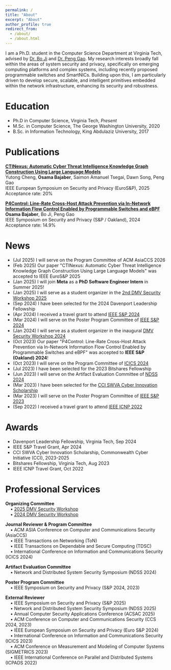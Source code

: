 ```yaml
---
permalink: /
title: "About"
excerpt: "About"
author_profile: true
redirect_from: 
  - /about/
  - /about.html
---
```

I am a Ph.D. student in the Computer Science Department at Virginia Tech, advised by [Dr. Bo Ji](https://people.cs.vt.edu/boji/) and [Dr. Peng Gao](https://people.cs.vt.edu/penggao/). My research interests broadly fall within the areas of system security and privacy, specifically on emerging computing platforms and complex systems, including recently proposed programmable switches and SmartNICs. Building upon this, I am particularly driven to develop secure, scalable, and intelligent primitives embedded within the network infrastructure, enhancing its security and robustness.

Education
=====
* Ph.D in Computer Science, Virginia Tech, *Present*
* M.Sc. in Computer Science, The George Washington University, 2020
* B.Sc. in Information Technology, King Abdulaziz University, 2017

Publications
======
**[CTINexus: Automatic Cyber Threat Intelligence Knowledge Graph Construction Using Large Language Models](https://arxiv.org/abs/2410.21060)**  
Yutong Cheng, **Osama Bajaber**, Saimon Amanuel Tsegai, Dawn Song, Peng Gao  
IEEE European Symposium on Security and Privacy (EuroS&P), 2025
<br>Acceptance rate: 20% 


**[P4Control: Line-Rate Cross-Host Attack Prevention via In-Network Information Flow Control Enabled by Programmable Switches and eBPF](https://people.cs.vt.edu/penggao/papers/p4control-sp24.pdf)**  
**Osama Bajaber**, Bo Ji, Peng Gao  
IEEE Symposium on Security and Privacy (S&P / Oakland), 2024  
Acceptance rate: 14.9%  

News
======
* (Jul 2025) I will serve on the Program Committee of ACM AsiaCCS 2026
* (Feb 2025) Our paper "CTINexus: Automatic Cyber Threat Intelligence Knowledge Graph Construction Using Large Language Models" was accepted to IEEE EuroS&P 2025
* (Jan 2025) I will join **Meta** as a **PhD Software Engineer Intern** in Summer 2025! 
* (Jan 2025) I will serve as a student organizer in the [2nd DMV Security Workshop 2025](https://dmv-sec-workshop.github.io/)
* (Sep 2024) I have been selected for the 2024 Davenport Leadership Fellowship
* (Apr 2024) I received a travel grant to attend [IEEE S&P 2024](https://sp2024.ieee-security.org/)
* (Mar 2024) I will serve on the Poster Program Committee of [IEEE S&P 2024](https://sp2024.ieee-security.org/cfposters.html)
* (Jan 2024) I will serve as a student organizer in the inaugural [DMV Security Workshop 2024](https://dmv-sec-workshop.github.io/previous-event-2024/)
* (Oct 2023) Our paper "P4Control: Line-Rate Cross-Host Attack Prevention via In-Network Information Flow Control Enabled by Programmable Switches and eBPF" was accepted to **IEEE S&P (Oakland) 2024**!
* (Oct 2023) I will serve on the Program Committee of [ICICS 2024](http://icics2024.aegean.gr/technical-program-committee/)
* (Jul 2023) I have been selected for the 2023 Bitshares Fellowship
* (Jun 2023) I will serve on the Artifact Evaluation Committee of [NDSS 2024](https://secartifacts.github.io/ndss2024/)
* (Mar 2023) I have been selected for the [CCI SWVA Cyber Innovation Scholarship](https://cyberinitiative-swva.org/)
* (Mar 2023) I will serve on the Poster Program Committee of [IEEE S&P 2023](https://www.ieee-security.org/TC/SP2023/cfposters.html)
* (Sep 2022) I received a travel grant to attend [IEEE ICNP 2022](https://icnp22.cs.ucr.edu/)

Awards
======
* Davenport Leadership Fellowship, Virginia Tech, Sep 2024
* IEEE S&P Travel Grant, Apr 2024
* CCI SWVA Cyber Innovation Scholarship, Commonwealth Cyber Initiative (CCI), 2023-2025
* Bitshares Fellowship, Virginia Tech, Aug 2023
* IEEE ICNP Travel Grant, Oct 2022

Professional Services
======
**Organizing Committee**<br>
&nbsp;&nbsp;&nbsp;&nbsp;• [2025 DMV Security Workshop](https://dmv-sec-workshop.github.io/)<br>
&nbsp;&nbsp;&nbsp;&nbsp;• [2024 DMV Security Workshop](https://dmv-sec-workshop.github.io/previous-event-2024/)


**Journal Reviewer & Program Committee**<br>
&nbsp;&nbsp;&nbsp;&nbsp;• ACM ASIA Conference on Computer and Communications Security (AsiaCCS)<br>
&nbsp;&nbsp;&nbsp;&nbsp;• IEEE Transactions on Networking (ToN)<br>
&nbsp;&nbsp;&nbsp;&nbsp;• IEEE Transactions on Dependable and Secure Computing (TDSC)<br>
&nbsp;&nbsp;&nbsp;&nbsp;• International Conference on Information and Communications Security (ICICS 2024)

**Artifact Evaluation Committee**<br>
&nbsp;&nbsp;&nbsp;&nbsp;• Network and Distributed System Security Symposium (NDSS 2024)

**Poster Program Committee**<br>
&nbsp;&nbsp;&nbsp;&nbsp;• IEEE Symposium on Security and Privacy (S&P 2024, 2023)

**External Reviewer**<br>
&nbsp;&nbsp;&nbsp;&nbsp;• IEEE Symposium on Security and Privacy (S&P 2025)<br>
&nbsp;&nbsp;&nbsp;&nbsp;• Network and Distributed System Security Symposium (NDSS 2025)<br>
&nbsp;&nbsp;&nbsp;&nbsp;• Annual Computer Security Applications Conference (ACSAC 2025)<br>
&nbsp;&nbsp;&nbsp;&nbsp;• ACM Conference on Computer and Communications Security (CCS 2024, 2023)<br>
&nbsp;&nbsp;&nbsp;&nbsp;• IEEE European Symposium on Security and Privacy (Euro S&P 2024)<br>
&nbsp;&nbsp;&nbsp;&nbsp;• International Conference on Information and Communications Security (ICICS 2023)<br>
&nbsp;&nbsp;&nbsp;&nbsp;• ACM Conference on Measurement and Modeling of Computer Systems (SIGMETRICS 2023)<br>
&nbsp;&nbsp;&nbsp;&nbsp;• IEEE International Conference on Parallel and Distributed Systems (ICPADS 2022)<br>
